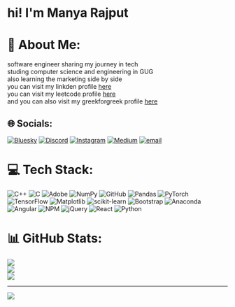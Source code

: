 # hi! I'm Manya Rajput<br>
# 💫 About Me:
software engineer sharing my journey in tech <br>
studing computer science and engineering in GUG <br>
also learning the marketing side by side <br>
you can visit my linkden profile [here](https://www.linkedin.com/in/manya-rajput-2a281b33b/) <br>
you can visit my leetcode profile [here](https://leetcode.com/u/Manya-rajput_99/) <br>
and you can also visit my greekforgreek profile [here](https://www.geeksforgeeks.org/user/manyarajpugmkk/) <br>

## 🌐 Socials:
[![Bluesky](https://img.shields.io/badge/bluesky-0285FF?style=for-the-badge&logo=bluesky&logoColor=%23FFFFFF)](https://bsky.app/profile/Manya)
[![Discord](https://img.shields.io/badge/Discord-%237289DA.svg?logo=discord&logoColor=white)](https://discord.gg/059) 
[![Instagram](https://img.shields.io/badge/Instagram-%23E4405F.svg?logo=Instagram&logoColor=white)](https://instagram.com/pallete_of_manya) 
[![Medium](https://img.shields.io/badge/Medium-12100E?logo=medium&logoColor=white)](https://medium.com/@manyarajput00)
[![email](https://img.shields.io/badge/Email-D14836?logo=gmail&logoColor=white)](mailto:manyadecodingyou@gmail.com) 

# 💻 Tech Stack:
![C++](https://img.shields.io/badge/c++-%2300599C.svg?style=for-the-badge&logo=c%2B%2B&logoColor=white) ![C](https://img.shields.io/badge/c-%2300599C.svg?style=for-the-badge&logo=c&logoColor=white) ![Adobe](https://img.shields.io/badge/adobe-%23FF0000.svg?style=for-the-badge&logo=adobe&logoColor=white) ![NumPy](https://img.shields.io/badge/numpy-%23013243.svg?style=for-the-badge&logo=numpy&logoColor=white) ![GitHub](https://img.shields.io/badge/github-%23121011.svg?style=for-the-badge&logo=github&logoColor=white) ![Pandas](https://img.shields.io/badge/pandas-%23150458.svg?style=for-the-badge&logo=pandas&logoColor=white) ![PyTorch](https://img.shields.io/badge/PyTorch-%23EE4C2C.svg?style=for-the-badge&logo=PyTorch&logoColor=white) ![TensorFlow](https://img.shields.io/badge/TensorFlow-%23FF6F00.svg?style=for-the-badge&logo=TensorFlow&logoColor=white) ![Matplotlib](https://img.shields.io/badge/Matplotlib-%23ffffff.svg?style=for-the-badge&logo=Matplotlib&logoColor=black) ![scikit-learn](https://img.shields.io/badge/scikit--learn-%23F7931E.svg?style=for-the-badge&logo=scikit-learn&logoColor=white) ![Bootstrap](https://img.shields.io/badge/bootstrap-%238511FA.svg?style=for-the-badge&logo=bootstrap&logoColor=white) ![Anaconda](https://img.shields.io/badge/Anaconda-%2344A833.svg?style=for-the-badge&logo=anaconda&logoColor=white) ![Angular](https://img.shields.io/badge/angular-%23DD0031.svg?style=for-the-badge&logo=angular&logoColor=white) ![NPM](https://img.shields.io/badge/NPM-%23CB3837.svg?style=for-the-badge&logo=npm&logoColor=white) ![jQuery](https://img.shields.io/badge/jquery-%230769AD.svg?style=for-the-badge&logo=jquery&logoColor=white) ![React](https://img.shields.io/badge/react-%2320232a.svg?style=for-the-badge&logo=react&logoColor=%2361DAFB) ![Python](https://img.shields.io/badge/python-3670A0?style=for-the-badge&logo=python&logoColor=ffdd54)
# 📊 GitHub Stats:
![](https://github-readme-stats.vercel.app/api?username=Manyarajput00&theme=dark&hide_border=false&include_all_commits=false&count_private=false)<br/>
![](https://nirzak-streak-stats.vercel.app/?user=Manyarajput00&theme=dark&hide_border=false)<br/>
![](https://github-readme-stats.vercel.app/api/top-langs/?username=Manyarajput00&theme=dark&hide_border=false&include_all_commits=false&count_private=false&layout=compact)

---
[![](https://visitcount.itsvg.in/api?id=Manyarajput00&icon=0&color=0)](https://visitcount.itsvg.in)

<!-- Proudly created with GPRM ( https://gprm.itsvg.in ) -->
